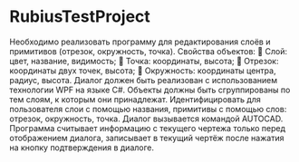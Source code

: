 # RubiusTestProject
Необходимо реализовать программу для редактирования слоёв и примитивов (отрезок, окружность, точка). 
Свойства объектов:
	Слой: цвет, название, видимость;
	Точка: координаты, высота;
	Отрезок: координаты двух точек, высота;
	Окружность: координаты центра, радиус, высота.
Диалог должен быть реализован с использованием технологии WPF на языке С#.
Объекты должны быть сгруппированы по тем слоям, к которым они принадлежат. 
Идентифицировать для пользователя слои с помощью названия, примитивы с помощью слов: отрезок, окружность, точка. 
Диалог вызывается командой AUTOCAD.
Программа считывает информацию с текущего чертежа только перед отображением диалога, записывает в текущий чертёж после нажатия на кнопку подтверждения в диалоге.

